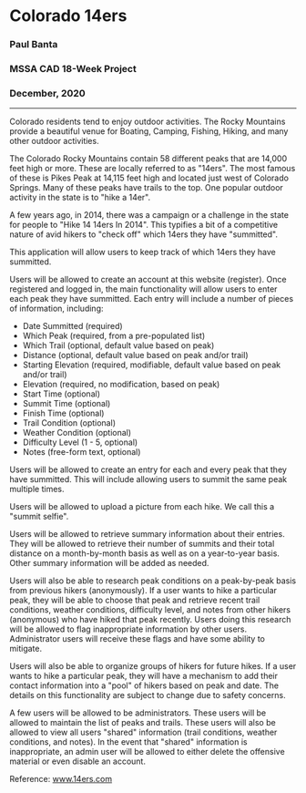 # Colorado 14ers
### Paul Banta
### MSSA CAD 18-Week Project
### December, 2020
<hr>
Colorado residents tend to enjoy outdoor activities.
The Rocky Mountains provide a beautiful venue for Boating, Camping, Fishing, Hiking, and many other outdoor activities.


The Colorado Rocky Mountains contain 58 different peaks that are 14,000 feet high or more.
These are locally referred to as "14ers".
The most famous of these is Pikes Peak at 14,115 feet high and located just west of Colorado Springs.
Many of these peaks have trails to the top.
One popular outdoor activity in the state is to "hike a 14er".

A few years ago, in 2014, there was a campaign or a challenge in the state for people to "Hike 14 14ers In 2014".
This typifies a bit of a competitive nature of avid hikers to "check off" which 14ers they have "summitted".

This application will allow users to keep track of which 14ers they have summitted.

Users will be allowed to create an account at this website (register).
Once registered and logged in, the main functionality will allow users to enter each peak they have summitted.
Each entry will include a number of pieces of information, including:
* Date Summitted (required)
* Which Peak (required, from a pre-populated list)
* Which Trail (optional, default value based on peak)
* Distance (optional, default value based on peak and/or trail)
* Starting Elevation (required, modifiable, default value based on peak and/or trail)
* Elevation (required, no modification, based on peak)
* Start Time (optional)
* Summit Time (optional)
* Finish Time (optional)
* Trail Condition (optional)
* Weather Condition (optional)
* Difficulty Level (1 - 5, optional)
* Notes (free-form text, optional)

Users will be allowed to create an entry for each and every peak that they have summitted.
This will include allowing users to summit the same peak multiple times.

Users will be allowed to upload a picture from each hike.
We call this a "summit selfie".

Users will be allowed to retrieve summary information about their entries.
They will be allowed to retrieve their number of summits and their total distance on a month-by-month basis as well as on a year-to-year basis.
Other summary information will be added as needed.

Users will also be able to research peak conditions on a peak-by-peak basis from previous hikers (anonymously).
If a user wants to hike a particular peak, they will be able to choose that peak and retrieve recent trail conditions, weather conditions, difficulty level, and notes from other hikers (anonymous) who have hiked that peak recently.
Users doing this research will be allowed to flag inappropriate information by other users.
Administrator users will receive these flags and have some ability to mitigate.

Users will also be able to organize groups of hikers for future hikes.
If a user wants to hike a particular peak, they will have a mechanism to add their contact information into a "pool" of hikers based on peak and date.
The details on this functionality are subject to change due to safety concerns.

A few users will be allowed to be administrators.
These users will be allowed to maintain the list of peaks and trails.
These users will also be allowed to view all users "shared" information (trail conditions, weather conditions, and notes).
In the event that "shared" information is inappropriate, an admin user will be allowed to either delete the offensive material or even disable an account.

Reference: www.14ers.com
